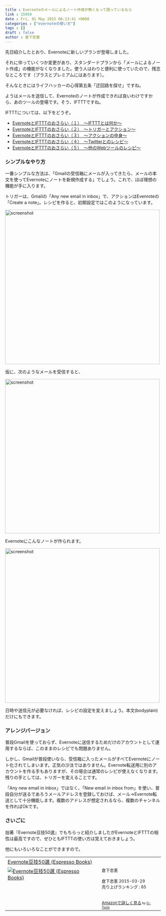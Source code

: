 ```yaml
---
title : Evernoteのメールによるノート作成が無くなって困っているなら
link : 15954
date : Fri, 01 May 2015 06:13:41 +0000
categories : ["evernoteの使い方"]
tags : []
draft : false
author : 倉下忠憲
---
```


先日紹介したとおり、Evernoteに新しいプランが登場しました。

それに伴っていくつか変更があり、スタンダードプランから「メールによるノート作成」の機能がなくなりました。使う人はわりと便利に使っていたので、残念なところです（プラスとプレミアムにはあります）。

そんなときにはライフハッカーの心得第五条「迂回路を探せ」ですね。

ようはメールを送信して、Evernoteのノートが作成できれば良いわけですから、あのツールの登場です。そう、IFTTTですね。

IFTTTについては、以下をどうぞ。

<ul>
<li><a href="https://rashita.net/blog/?p=12150" target="_blank">EvernoteとIFTTTのおさらい（１）　〜IFTTTとは何か〜</a></li>
<li><a href="https://rashita.net/blog/?p=12228" target="_blank">EvernoteとIFTTTのおさらい（２）　〜トリガーとアクション〜</a></li>
<li><a href="https://rashita.net/blog/?p=12242" target="_blank">EvernoteとIFTTTのおさらい（３）　〜アクションの中身〜</a></li>
<li><a href="https://rashita.net/blog/?p=12267" target="_blank">EvernoteとIFTTTのおさらい（４）　〜Twitterとのレシピ〜</a></li>
<li><a href="https://rashita.net/blog/?p=12315" target="_blank">EvernoteとIFTTTのおさらい（５）　〜他のWebツールのレシピ〜</a></li>
</ul>

<H3>シンプルなやり方</H3>

一番シンプルな方法は、「Gmailの受信箱にメールが入ってきたら、メールの本文を使ってEvernoteにノートを新規作成する」でしょう。これで、ほぼ理想の機能が手に入ります。

トリガーは、Gmailの「Any new email in inbox」で、アクションはEvenroteの「Create a note」。レシピを作ると、初期設定ではこのようになっています。

<a href="https://rashita.net/blog/wp-content/uploads/2015/05/screenshot.png"><img src="https://rashita.net/blog/wp-content/uploads/2015/05/screenshot.png" alt="screenshot" width="500" height="" class="alignnone size-full wp-image-15955" /></a>

仮に、次のようなメールを受信すると、

<a href="https://rashita.net/blog/wp-content/uploads/2015/05/screenshot1.png"><img src="https://rashita.net/blog/wp-content/uploads/2015/05/screenshot1.png" alt="screenshot" width="500" height="" class="alignnone size-full wp-image-15956" /></a>

Evernoteにこんなノートが作られます。

<a href="https://rashita.net/blog/wp-content/uploads/2015/05/screenshot2.png"><img src="https://rashita.net/blog/wp-content/uploads/2015/05/screenshot2.png" alt="screenshot" width="500" height="" class="alignnone size-full wp-image-15957" /></a>

日時や送信元が必要なければ、レシピの設定を変えましょう。本文(bodyplain)だけにもできます。

<H3>アレンジバージョン</H3>

普段Gmailを使っておらず、Evernoteに送信するためだけのアカウントとして運用するならば、このままのレシピでも問題ありません。

しかし、Gmailが普段使いなら、受信箱に入ったメールがすべてEvernoteにノート化されてしまいます。正気の沙汰ではありません。Evernote転送用に別のアカウントを作る手もありますが、その場合は通常のレシピが使えなくなります。残りの手としては、トリガーを変えることです。

「Any new email in inbox」ではなく、「New email in inbox from」を使い、普段自分が送るであろうメールアドレスを登録しておけば、メール→Evernote転送として十分機能します。複数のアドレスが想定されるなら、複数のチャンネルを作ればOkです。

<H3>さいごに</H3>

拙著『Evernote豆技50選』でもちらっと紹介しましたがEvernoteとIFTTTの相性は最高ですので、ぜひともIFTTTの使い方は覚えておきましょう。

他にもいろいろなことができますので。

<table  border="0" cellpadding="5"><tr><td colspan="2"><a href="http://www.amazon.co.jp/Evernote%E8%B1%86%E6%8A%8050%E9%81%B8-Espresso-Books-%E5%80%89%E4%B8%8B%E5%BF%A0%E6%86%B2-ebook/dp/B00VEEJ9XU%3FSubscriptionId%3D15SMZCTB9V8NGR2TW082%26tag%3Drashita1000-22%26linkCode%3Dxm2%26camp%3D2025%26creative%3D165953%26creativeASIN%3DB00VEEJ9XU" target="_blank">Evernote豆技50選 (Espresso Books)</a><img src="http://www.assoc-amazon.jp/e/ir?t=rashita1000-22&l=ur2&o=9" width="1" height="1" style="border: none;" alt="" /></td></tr><tr><td valign="top"><a href="http://www.amazon.co.jp/Evernote%E8%B1%86%E6%8A%8050%E9%81%B8-Espresso-Books-%E5%80%89%E4%B8%8B%E5%BF%A0%E6%86%B2-ebook/dp/B00VEEJ9XU%3FSubscriptionId%3D15SMZCTB9V8NGR2TW082%26tag%3Drashita1000-22%26linkCode%3Dxm2%26camp%3D2025%26creative%3D165953%26creativeASIN%3DB00VEEJ9XU" target="_blank"><img src="http://ecx.images-amazon.com/images/I/41oyLdAhfmL._SL160_.jpg" border="0" alt="Evernote豆技50選 (Espresso Books)" /></a></td><td valign="top"><font size="-1">倉下忠憲 <br /><br />倉下忠憲  2015-03-29<br />売り上げランキング : 65<br /><br /><br /><a href="http://www.amazon.co.jp/Evernote%E8%B1%86%E6%8A%8050%E9%81%B8-Espresso-Books-%E5%80%89%E4%B8%8B%E5%BF%A0%E6%86%B2-ebook/dp/B00VEEJ9XU%3FSubscriptionId%3D15SMZCTB9V8NGR2TW082%26tag%3Drashita1000-22%26linkCode%3Dxm2%26camp%3D2025%26creative%3D165953%26creativeASIN%3DB00VEEJ9XU" target="_blank">Amazonで詳しく見る</a></font><font size="-2"> by <a href="http://www.goodpic.com/mt/aws/index.html" >G-Tools</a></font></td></tr></table>
